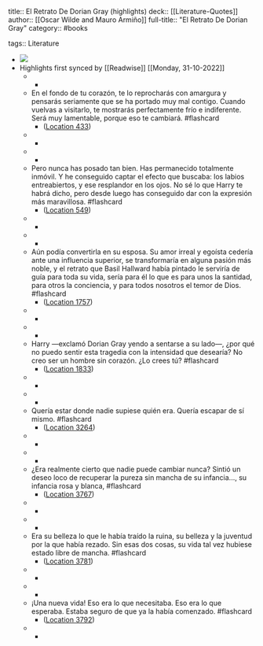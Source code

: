 title:: El Retrato De Dorian Gray (highlights)
deck:: [[Literature-Quotes]]
author:: [[Oscar Wilde and Mauro Armiño]]
full-title:: "El Retrato De Dorian Gray"
category:: #books

tags:: Literature

- ![](https://m.media-amazon.com/images/I/91KVu+3L8dL._SY160.jpg)
- Highlights first synced by [[Readwise]] [[Monday, 31-10-2022]]
	- -
	- En el fondo de tu corazón, te lo reprocharás con amargura y pensarás seriamente que se ha portado muy mal contigo. Cuando vuelvas a visitarlo, te mostrarás perfectamente frío e indiferente. Será muy lamentable, porque eso te cambiará. #flashcard
		- ([Location 433](https://readwise.io/to_kindle?action=open&asin=B0095QVDH4&location=433))
	- -
	- -
	- Pero nunca has posado tan bien. Has permanecido totalmente inmóvil. Y he conseguido captar el efecto que buscaba: los labios entreabiertos, y ese resplandor en los ojos. No sé lo que Harry te habrá dicho, pero desde luego has conseguido dar con la expresión más maravillosa. #flashcard
		- ([Location 549](https://readwise.io/to_kindle?action=open&asin=B0095QVDH4&location=549))
	- -
	- -
	- Aún podía convertirla en su esposa. Su amor irreal y egoísta cedería ante una influencia superior, se transformaría en alguna pasión más noble, y el retrato que Basil Hallward había pintado le serviría de guía para toda su vida, sería para él lo que es para unos la santidad, para otros la conciencia, y para todos nosotros el temor de Dios. #flashcard
		- ([Location 1757](https://readwise.io/to_kindle?action=open&asin=B0095QVDH4&location=1757))
	- -
	- -
	- Harry —exclamó Dorian Gray yendo a sentarse a su lado—, ¿por qué no puedo sentir esta tragedia con la intensidad que desearía? No creo ser un hombre sin corazón. ¿Lo crees tú? #flashcard
		- ([Location 1833](https://readwise.io/to_kindle?action=open&asin=B0095QVDH4&location=1833))
	- -
	- -
	- Quería estar donde nadie supiese quién era. Quería escapar de sí mismo. #flashcard
		- ([Location 3264](https://readwise.io/to_kindle?action=open&asin=B0095QVDH4&location=3264))
	- -
	- -
	- ¿Era realmente cierto que nadie puede cambiar nunca? Sintió un deseo loco de recuperar la pureza sin mancha de su infancia..., su infancia rosa y blanca, #flashcard
		- ([Location 3767](https://readwise.io/to_kindle?action=open&asin=B0095QVDH4&location=3767))
	- -
	- -
	- Era su belleza lo que le había traído la ruina, su belleza y la juventud por la que había rezado. Sin esas dos cosas, su vida tal vez hubiese estado libre de mancha. #flashcard
		- ([Location 3781](https://readwise.io/to_kindle?action=open&asin=B0095QVDH4&location=3781))
	- -
	- -
	- ¡Una nueva vida! Eso era lo que necesitaba. Eso era lo que esperaba. Estaba seguro de que ya la había comenzado. #flashcard
		- ([Location 3792](https://readwise.io/to_kindle?action=open&asin=B0095QVDH4&location=3792))
	- -